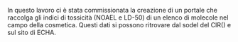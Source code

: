 In questo lavoro ci è stata commissionata la creazione di un portale che raccolga gli indici di tossicità (NOAEL e LD-50) di un elenco di molecole nel campo della cosmetica. Questi dati si possono ritrovare dal  sodel del CIR() e sul sito di ECHA.  
